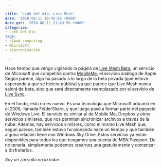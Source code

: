 ```yaml
---

title: 'Link del día: Live Mesh'
date: '2010-08-11 19:43:56 +0000'
date_gmt: '2010-08-11 21:43:56 +0000'
categories:
- Link del día
tags:
- cloud computing
- Microsoft
- sincronización

---
```


Hace tiempo que vengo vigilando la página de [Live Mesh Beta](https://www.mesh.com/), un servicio de Microsoft que competiría contra [MobileMe](http://www.me.com), el servicio análogo de Apple. Según parece, algo ha pasado a lo largo de la beta privada (que estuve esperando a que se hiciera pública) ya que parece que Live Mesh nunca saldrá de beta, sino que será directamente reemplazado por el servicio de [Live Sync](http://sync.live.com/).

En el fondo, esto no es nuevo. Es una tecnología que Microsoft adquirió en el 2005, llamada FolderShare, y que luego pasó a formar parte del paquete de Windows Live. El servicio es similar al de Mobile Me, Dropbox y otros servicios similares, que nos permiten sincronizar archivos a través de la nube. Además, hay servicios similares, como el mismo Live Mesh que, según parece, también estuvo funcionando hace un tiempo y que también alguna relación tiene con Windows Sky Drive. Estos servicios ya están disponibles para todos los que tengamos una cuenta de MSN Passport. De no tenerla, simplemente podemos crearnos una gratuitamente y comenzar a disfrutarlos.

_Soy un zorrinito en la nube._
